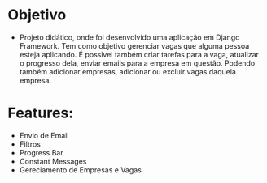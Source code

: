 # Objetivo

- Projeto didático, onde foi desenvolvido uma aplicação em Django Framework. 
Tem como objetivo gerenciar vagas que alguma pessoa esteja aplicando. É possivel também criar tarefas para a vaga, atualizar o progresso dela, enviar emails para a empresa em questão.
Podendo também adicionar empresas, adicionar ou excluir vagas daquela empresa.






# Features: 

- Envio de Email
- Filtros
- Progress Bar
- Constant Messages
- Gereciamento de Empresas e Vagas
